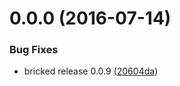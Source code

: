 <a name="0.0.0"></a>
# 0.0.0 (2016-07-14)


### Bug Fixes

* bricked release 0.0.9 ([20604da](https://bitbucket.org/atlassian/atlaskit/commits/20604da))



